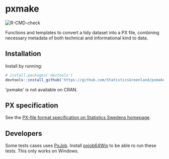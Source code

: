 # pxmake

![R-CMD-check](https://github.com/StatisticsGreenland/pxmake/actions/workflows/r.yml/badge.svg)

Functions and templates to convert a tidy dataset into a PX file, combining necessary metadata of both technical and informational kind to data.

## Installation

Install by running:

```r
# install.packages('devtools')
devtools::install_github('https://github.com/StatisticsGreenland/pxmake')
```

'pxmake' is not available on CRAN.

## PX specification

See the [PX-file format specification on Statistics Swedens homepage](https://www.scb.se/globalassets/vara-tjanster/px-programmen/px-file_format_specification_2013.pdf).

## Developers

Some tests cases uses [PxJob](https://www.stat.fi/tup/tilastotietokannat/px-tuoteperhe_en.html). Install [pxjob64Win](https://github.com/StatisticsGreenland/pxjob64Win) to be able ro run these tests. This only works on Windows.

